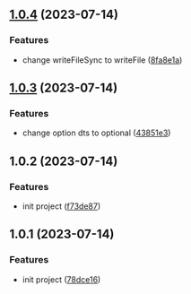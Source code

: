 ## [1.0.4](https://github.com/PengBoUESTC/vite-plugin-i18n-autoimport/compare/v1.0.3...v1.0.4) (2023-07-14)


### Features

* change writeFileSync to writeFile ([8fa8e1a](https://github.com/PengBoUESTC/vite-plugin-i18n-autoimport/commit/8fa8e1aa55b872bb30f2fba3b2048884af34401b))



## [1.0.3](https://github.com/PengBoUESTC/vite-plugin-i18n-autoimport/compare/v1.0.2...v1.0.3) (2023-07-14)


### Features

* change option dts to optional ([43851e3](https://github.com/PengBoUESTC/vite-plugin-i18n-autoimport/commit/43851e37ee292205ae61e2f69c7828d92552e0fb))



## 1.0.2 (2023-07-14)


### Features

* init project ([f73de87](https://github.com/PengBoUESTC/vite-plugin-i18n-autoimport/commit/f73de87367773c9d1b70c3b5cc631f0246acc3c5))



## 1.0.1 (2023-07-14)


### Features

* init project ([78dce16](https://github.com/PengBoUESTC/vite-plugin-i18n-autoimport/commit/78dce166b9623902e106beba68e597312124208b))



